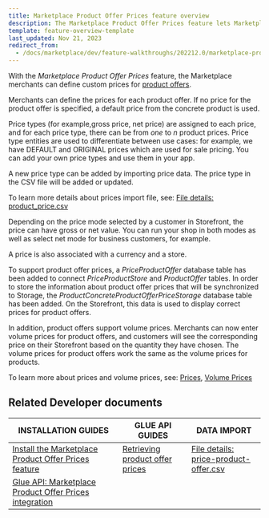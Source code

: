 ```yaml
---
title: Marketplace Product Offer Prices feature overview
description: The Marketplace Product Offer Prices feature lets Marketplace merchants set prices for product offers for your Spryker Marketplace Project.
template: feature-overview-template
last_updated: Nov 21, 2023
redirect_from:
  - /docs/marketplace/dev/feature-walkthroughs/202212.0/marketplace-product-offer-prices-feature-walkthrough.html
---
```


With the *Marketplace Product Offer Prices* feature, the Marketplace merchants can define custom prices for [product offers](/docs/pbc/all/offer-management/latest/marketplace/marketplace-merchant-portal-product-offer-management-feature-overview.html).

Merchants can define the prices for each product offer. If no price for the product offer is specified, a default price from the concrete product is used.

Price types (for example,gross price, net price) are assigned to each price, and for each price type, there can be from *one* to *n* product prices. Price type entities are used to differentiate between use cases: for example, we have DEFAULT and ORIGINAL prices which are used for sale pricing. You can add your own price types and use them in your app.

A new price type can be added by importing price data. The price type in the CSV file will be added or updated.

To learn more details about prices import file, see: [File details: product_price.csv](/docs/pbc/all/price-management/latest/base-shop/import-and-export-data/import-file-details-product-price.csv.html)

Depending on the price mode selected by a customer in Storefront, the price can have gross or net value. You can run your shop in both modes as well as select net mode for business customers, for example.

A price is also associated with a currency and a store.

To support product offer prices, a *PriceProductOffer* database table has been added to connect *PriceProductStore* and *ProductOffer* tables. In order to store the information about product offer prices that will be synchronized to Storage, the *ProductConcreteProductOfferPriceStorage* database table has been added. On the Storefront, this data is used to display correct prices for product offers.

In addition, product offers support volume prices. Merchants can now enter volume prices for product offers, and customers will see the corresponding price on their Storefront based on the quantity they have chosen. The volume prices for product offers work the same as the volume prices for products.

To learn more about prices and volume prices, see: [Prices](/docs/pbc/all/price-management/latest/base-shop/prices-feature-overview/prices-feature-overview.html), [Volume Prices](/docs/pbc/all/price-management/latest/base-shop/prices-feature-overview/volume-prices-overview.html)

## Related Developer documents

|INSTALLATION GUIDES  |GLUE API GUIDES  |DATA IMPORT  |
|---------|---------|---------|
| [Install the Marketplace Product Offer Prices feature](/docs/pbc/all/price-management/latest/marketplace/install-and-upgrade/install-features/install-the-marketplace-product-offer-prices-feature.html)          | [Retrieving product offer prices](/docs/pbc/all/price-management/latest/marketplace/glue-api-retrieve-product-offer-prices.html)          | [File details: price-product-offer.csv](/docs/pbc/all/price-management/latest/marketplace/import-and-export-data/import-file-details-price-product-offer.csv.html)           |
|[Glue API: Marketplace Product Offer Prices integration](/docs/pbc/all/price-management/latest/marketplace/install-and-upgrade/install-glue-api/install-the-marketplace-product-offer-prices-glue-api.html)           |           |           |
